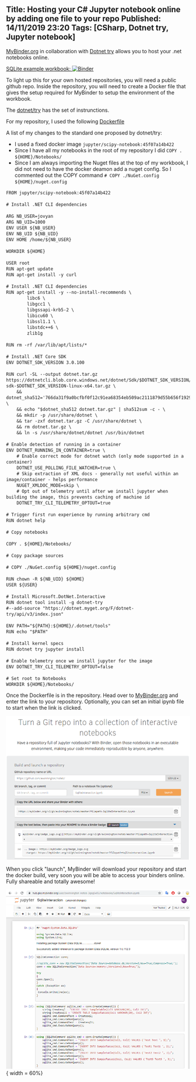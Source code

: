 Title: Hosting your C# Jupyter notebook online by adding one file to your repo
Published: 14/11/2019 23:20
Tags: [CSharp, Dotnet try, Jupyter notebook] 
---

[MyBinder.org](https://mybinder.org/) in collaboration with [Dotnet try](https://github.com/dotnet/try) allows you to host your .net notebooks online. 

[SQLite example workbook: ](https://mybinder.org/v2/gh/ewinnington/noteb/master?filepath=SqliteInteraction.ipynb)
[![Binder](https://mybinder.org/badge_logo.svg)](https://mybinder.org/v2/gh/ewinnington/noteb/master?filepath=HelloWorld.ipynb) 

To light up this for your own hosted repositories, you will need a public github repo. Inside the repository, you will need to create a Docker file that gives the setup required for MyBinder to setup the environment of the workbook.

The [dotnet/try](https://github.com/dotnet/try/blob/master/CreateBinder.md) has the set of instrunctions. 

For my repository, I used the following [Dockerfile](https://github.com/ewinnington/noteb/blob/master/Dockerfile)

A list of my changes to the standard one proposed by dotnet/try:
- I used a fixed docker image ```jupyter/scipy-notebook:45f07a14b422```
- Since I have all my notebooks in the root of my repository I did ```COPY . ${HOME}/Notebooks/```
- Since I am always importing the Nuget files at the top of my workbook, I did not need to have the docker deamon add a nuget config. So I commented out the COPY command ```# COPY ./NuGet.config ${HOME}/nuget.config```

```Skip to content
FROM jupyter/scipy-notebook:45f07a14b422

# Install .NET CLI dependencies

ARG NB_USER=jovyan
ARG NB_UID=1000
ENV USER ${NB_USER}
ENV NB_UID ${NB_UID}
ENV HOME /home/${NB_USER}

WORKDIR ${HOME}

USER root
RUN apt-get update
RUN apt-get install -y curl

# Install .NET CLI dependencies
RUN apt-get install -y --no-install-recommends \
        libc6 \
        libgcc1 \
        libgssapi-krb5-2 \
        libicu60 \
        libssl1.1 \
        libstdc++6 \
        zlib1g 

RUN rm -rf /var/lib/apt/lists/*

# Install .NET Core SDK
ENV DOTNET_SDK_VERSION 3.0.100

RUN curl -SL --output dotnet.tar.gz https://dotnetcli.blob.core.windows.net/dotnet/Sdk/$DOTNET_SDK_VERSION/dotnet-sdk-$DOTNET_SDK_VERSION-linux-x64.tar.gz \
    && dotnet_sha512='766da31f9a0bcfbf0f12c91ea68354eb509ac2111879d55b656f19299c6ea1c005d31460dac7c2a4ef82b3edfea30232c82ba301fb52c0ff268d3e3a1b73d8f7' \
    && echo "$dotnet_sha512 dotnet.tar.gz" | sha512sum -c - \
    && mkdir -p /usr/share/dotnet \
    && tar -zxf dotnet.tar.gz -C /usr/share/dotnet \
    && rm dotnet.tar.gz \
    && ln -s /usr/share/dotnet/dotnet /usr/bin/dotnet

# Enable detection of running in a container
ENV DOTNET_RUNNING_IN_CONTAINER=true \
    # Enable correct mode for dotnet watch (only mode supported in a container)
    DOTNET_USE_POLLING_FILE_WATCHER=true \
    # Skip extraction of XML docs - generally not useful within an image/container - helps performance
    NUGET_XMLDOC_MODE=skip \
    # Opt out of telemetry until after we install jupyter when building the image, this prevents caching of machine id
    DOTNET_TRY_CLI_TELEMETRY_OPTOUT=true

# Trigger first run experience by running arbitrary cmd
RUN dotnet help

# Copy notebooks

COPY . ${HOME}/Notebooks/

# Copy package sources

# COPY ./NuGet.config ${HOME}/nuget.config

RUN chown -R ${NB_UID} ${HOME}
USER ${USER}

# Install Microsoft.DotNet.Interactive
RUN dotnet tool install -g dotnet-try 
#--add-source "https://dotnet.myget.org/F/dotnet-try/api/v3/index.json"

ENV PATH="${PATH}:${HOME}/.dotnet/tools"
RUN echo "$PATH"

# Install kernel specs
RUN dotnet try jupyter install

# Enable telemetry once we install jupyter for the image
ENV DOTNET_TRY_CLI_TELEMETRY_OPTOUT=false

# Set root to Notebooks
WORKDIR ${HOME}/Notebooks/
``` 

Once the Dockerfile is in the repository. Head over to [MyBinder.org](https://mybinder.org/) and enter the link to your repository. Optionally, you can set an initial ipynb file to start when the link is clicked. 

![MyBinder](/posts/images/my-binder/Binder-1.png)

When you click "launch", MyBinder will download your repository and start the docker build, very soon you will be able to access your binders online. Fully shareable and totally awesome!

![SQLite Running](/posts/images/my-binder/Binder-2.png){ width = 60%} 